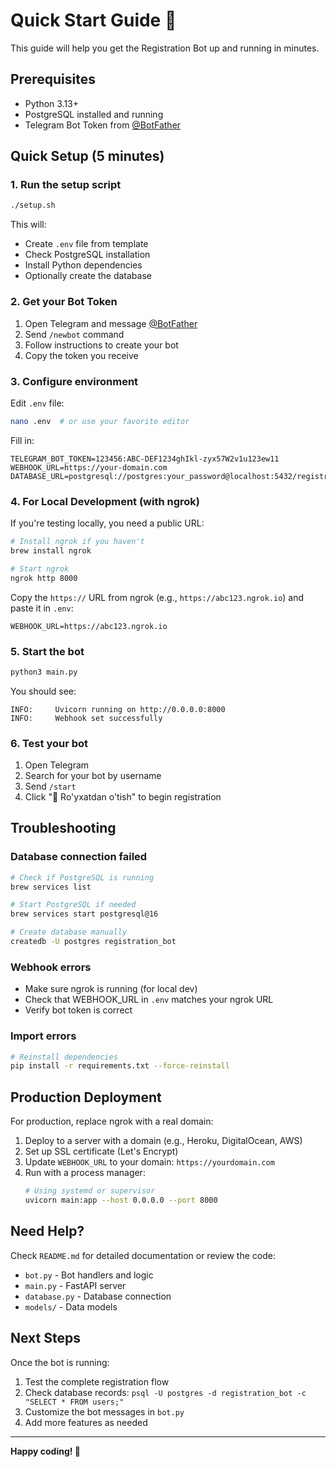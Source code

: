 # Quick Start Guide 🚀

This guide will help you get the Registration Bot up and running in minutes.

## Prerequisites

- Python 3.13+
- PostgreSQL installed and running
- Telegram Bot Token from [@BotFather](https://t.me/botfather)

## Quick Setup (5 minutes)

### 1. Run the setup script
```bash
./setup.sh
```

This will:
- Create `.env` file from template
- Check PostgreSQL installation
- Install Python dependencies
- Optionally create the database

### 2. Get your Bot Token
1. Open Telegram and message [@BotFather](https://t.me/botfather)
2. Send `/newbot` command
3. Follow instructions to create your bot
4. Copy the token you receive

### 3. Configure environment
Edit `.env` file:
```bash
nano .env  # or use your favorite editor
```

Fill in:
```env
TELEGRAM_BOT_TOKEN=123456:ABC-DEF1234ghIkl-zyx57W2v1u123ew11
WEBHOOK_URL=https://your-domain.com
DATABASE_URL=postgresql://postgres:your_password@localhost:5432/registration_bot
```

### 4. For Local Development (with ngrok)

If you're testing locally, you need a public URL:

```bash
# Install ngrok if you haven't
brew install ngrok

# Start ngrok
ngrok http 8000
```

Copy the `https://` URL from ngrok (e.g., `https://abc123.ngrok.io`) and paste it in `.env`:
```env
WEBHOOK_URL=https://abc123.ngrok.io
```

### 5. Start the bot
```bash
python3 main.py
```

You should see:
```
INFO:     Uvicorn running on http://0.0.0.0:8000
INFO:     Webhook set successfully
```

### 6. Test your bot
1. Open Telegram
2. Search for your bot by username
3. Send `/start`
4. Click "👤 Ro'yxatdan o'tish" to begin registration

## Troubleshooting

### Database connection failed
```bash
# Check if PostgreSQL is running
brew services list

# Start PostgreSQL if needed
brew services start postgresql@16

# Create database manually
createdb -U postgres registration_bot
```

### Webhook errors
- Make sure ngrok is running (for local dev)
- Check that WEBHOOK_URL in `.env` matches your ngrok URL
- Verify bot token is correct

### Import errors
```bash
# Reinstall dependencies
pip install -r requirements.txt --force-reinstall
```

## Production Deployment

For production, replace ngrok with a real domain:

1. Deploy to a server with a domain (e.g., Heroku, DigitalOcean, AWS)
2. Set up SSL certificate (Let's Encrypt)
3. Update `WEBHOOK_URL` to your domain: `https://yourdomain.com`
4. Run with a process manager:
   ```bash
   # Using systemd or supervisor
   uvicorn main:app --host 0.0.0.0 --port 8000
   ```

## Need Help?

Check `README.md` for detailed documentation or review the code:
- `bot.py` - Bot handlers and logic
- `main.py` - FastAPI server
- `database.py` - Database connection
- `models/` - Data models

## Next Steps

Once the bot is running:
1. Test the complete registration flow
2. Check database records: `psql -U postgres -d registration_bot -c "SELECT * FROM users;"`
3. Customize the bot messages in `bot.py`
4. Add more features as needed

---

**Happy coding! 🎉**
